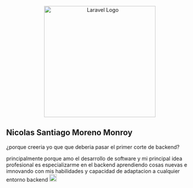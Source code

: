<p align="center"><a href="https://www.linkedin.com/in/nicolas-moreno-dev/" target="_blank"><img src="https://avatars.githubusercontent.com/u/148390091?v=4" width="300" alt="Laravel Logo"></a></p>

## Nicolas Santiago Moreno Monroy

¿porque creeria yo que que deberia pasar el primer corte de backend?

principalmente porque amo el desarrollo de software y mi principal idea profesional es especializarme en el backend aprendiendo cosas nuevas e imnovando con mis habilidades y capacidad de adaptacion a cualquier entorno backend  <img src="https://encrypted-tbn0.gstatic.com/images?q=tbn:ANd9GcT3ONBqwwthOIbMLOZGcW1_0foDA24LE6B6Qw&s" width="20" height="20" >